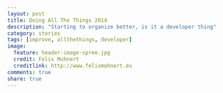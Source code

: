 ```yaml
---
layout: post
title: Doing All The Things 2014
description: "Starting to organize better, is it a developer thing"
category: stories
tags: [improve, allthethings, developer]
image:
  feature: header-image-spree.jpg
  credit: Felix Mohnert
  creditlink: http://www.felixmohnert.eu
comments: true
share: true
---
```



